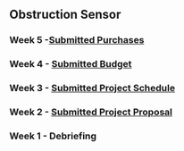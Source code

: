 ## Obstruction Sensor

### Week 5 -[Submitted Purchases](https://github.com/AldousMendoza/ObstructionSensor/blob/master/ProjectDocumentation/Purchases.docx)

### Week 4 - [Submitted Budget](https://github.com/AldousMendoza/ObstructionSensor/blob/master/ProjectDocumentation/Budget.xlsx)

### Week 3 - [Submitted Project Schedule](https://github.com/AldousMendoza/ObstructionSensor/blob/master/ProjectDocumentation/Project%20Schedule.mpp)

### Week 2 - [Submitted Project Proposal](https://github.com/AldousMendoza/ObstructionSensor/blob/master/ProjectDocumentation/Project%20Proposal.xlsx)

### Week 1 - Debriefing
